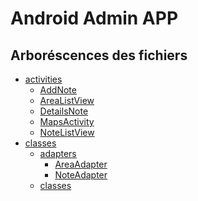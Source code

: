 # Android Admin APP

## Arboréscences des fichiers

- [activities]()
  - [AddNote]()
  - [AreaListView]()
  - [DetailsNote]()
  - [MapsActivity]()
  - [NoteListView]()
- [classes]()
  - [adapters]()
    - [AreaAdapter]()
    - [NoteAdapter]()
  - [classes]()
